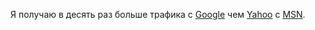 Я получаю в десять раз больше трафика с [Google][1] чем
[Yahoo][2] с [MSN][3].

[1]: http://google.com/        "Google"
[2]: http://search.yahoo.com/  "Yahoo Search"
[3]: http://search.msn.com/    "MSN Search"